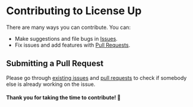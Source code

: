 # Contributing to License Up
There are many ways you can contribute. You can:
- Make suggestions and file bugs in [Issues](../../issues/).
- Fix issues and add features with [Pull Requests](../../pulls/).

## Submitting a Pull Request
Please go through [existing issues](../../issues/) and [pull requests](../../pulls/) to check if somebody else is already working on the issue.

#### Thank you for taking the time to contribute! 💜